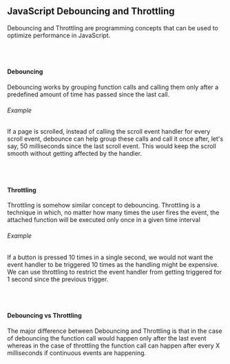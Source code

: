 ## JavaScript Debouncing and Throttling

Debouncing and Throttling are programming concepts that can be used to optimize performance in JavaScript.

<br><br>
#### Debouncing
Debouncing works by grouping function calls and calling them only after a predefined amount of time has passed since the last call.

###### Example
If a page is scrolled, instead of calling the scroll event handler for every scroll event, debounce can help group these calls and call it once after, let's say, 50 milliseconds since the last scroll event. This would keep the scroll smooth without getting affected by the handler.

<br><br>

#### Throttling
Throttling is somehow similar concept to debouncing. Throttling is a technique in which, no matter how many times the user fires the event, the attached function will be executed only once in a given time interval

###### Example
If a button is pressed 10 times in a single second, we would not want the event handler to be triggered 10 times as the handling might be expensive. We can use throttling to restrict the event handler from getting triggered for 1 second since the previous trigger.

<br><br>

#### Debouncing vs Throttling
The major difference between Debouncing and Throttling is that in the case of debouncing the function call would happen only after the last event whereas in the case of throttling the function call can happen after every X milliseconds if continuous events are happening.